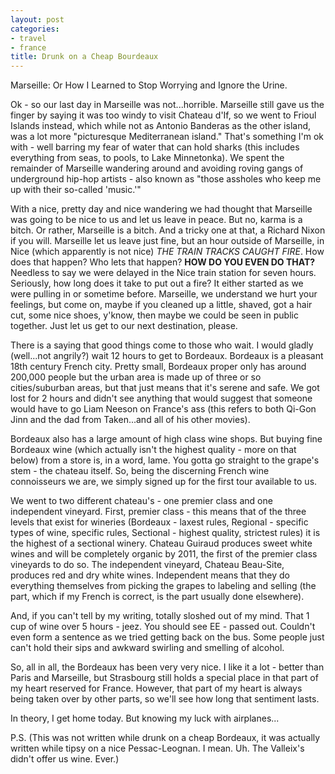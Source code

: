 ```yaml
---
layout: post
categories:
- travel
- france
title: Drunk on a Cheap Bourdeaux
---
```

Marseille: Or How I Learned to Stop Worrying and Ignore the Urine.

Ok - so our last day in Marseille was not...horrible. Marseille still gave us the finger by saying it was too windy to visit Chateau d'If, so we went to Frioul Islands instead, which while not as Antonio Banderas as the other island, was a lot more "picturesque Mediterranean island." That's something I'm ok with - well barring my fear of water that can hold sharks (this includes everything from seas, to pools, to Lake Minnetonka). We spent the remainder of Marseille wandering around and avoiding roving gangs of underground hip-hop artists - also known as "those assholes who keep me up with their so-called 'music.'"

With a nice, pretty day and nice wandering we had thought that Marseille was going to be nice to us and let us leave in peace. But no, karma is a bitch. Or rather, Marseille is a bitch. And a tricky one at that, a Richard Nixon if you will. Marseille let us leave just fine, but an hour outside of Marseille, in Nice (which apparently is not nice) *THE TRAIN TRACKS CAUGHT FIRE*. How does that happen? Who lets that happen? **HOW DO YOU EVEN DO THAT?** Needless to say we were delayed in the Nice train station for seven hours. Seriously, how long does it take to put out a fire? It either started as we were pulling in or sometime before. Marseille, we understand we hurt your feelings, but come on, maybe if you cleaned up a little, shaved, got a hair cut, some nice shoes, y'know, then maybe we could be seen in public together. Just let us get to our next destination, please.
<!-- more -->
There is a saying that good things come to those who wait. I would gladly (well...not angrily?) wait 12 hours to get to Bordeaux. Bordeaux is a pleasant 18th century French city. Pretty small, Bordeaux proper only has around 200,000 people but the urban area is made up of three or so cities/suburban areas, but that just means that it's serene and safe. We got lost for 2 hours and didn't see anything that would suggest that someone would have to go Liam Neeson on France's ass (this refers to both Qi-Gon Jinn and the dad from Taken...and all of his other movies).

Bordeaux also has a large amount of high class wine shops. But buying fine Bordeaux wine (which actually isn't the highest quality - more on that below) from a store is, in a word, lame. You gotta go straight to the grape's stem - the chateau itself. So, being the discerning French wine connoisseurs we are, we simply signed up for the first tour available to us.

We went to two different chateau's - one premier class and one independent vineyard. First, premier class - this means that of the three levels that exist for wineries (Bordeaux - laxest rules, Regional - specific types of wine, specific rules, Sectional - highest quality, strictest rules) it is the highest of a sectional winery. Chateau Guiraud produces sweet white wines and will be completely organic by 2011, the first of the premier class vineyards to do so. The independent vineyard, Chateau Beau-Site, produces red and dry white wines. Independent means that they do everything themselves from picking the grapes to labeling and selling (the part, which if my French is correct, is the part usually done elsewhere).

And, if you can't tell by my writing, totally sloshed out of my mind. That 1 cup of wine over 5 hours - jeez. You should see EE - passed out. Couldn't even form a sentence as we tried getting back on the bus. Some people just can't hold their sips and awkward swirling and smelling of alcohol.

So, all in all, the Bordeaux has been very very nice. I like it a lot - better than Paris and Marseille, but Strasbourg still holds a special place in that part of my heart reserved for France. However, that part of my heart is always being taken over by other parts, so we'll see how long that sentiment lasts.

In theory, I get home today. But knowing my luck with airplanes...

P.S. (This was not written while drunk on a cheap Bordeaux, it was actually written while tipsy on a nice Pessac-Leognan. I mean. Uh. The Valleix's didn't offer us wine. Ever.)